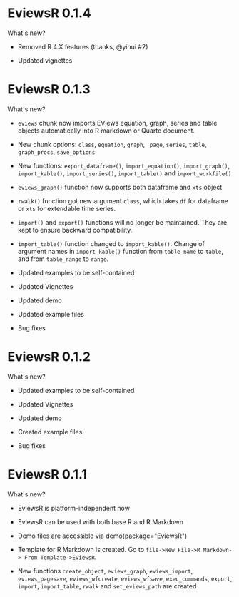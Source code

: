 # EviewsR 0.1.4

What's new?

* Removed R 4.X features (thanks, @yihui #2)

* Updated vignettes

# EviewsR 0.1.3

What's new?


* `eviews`  chunk  now imports EViews equation, graph, series and table objects automatically into R markdown or Quarto document.

* New chunk options:  `class`, `equation`, `graph`, ` page`, `series`, `table`, `graph_procs`, `save_options`

* New functions: `export_dataframe()`, `import_equation()`, `import_graph()`,  `import_kable()`, `import_series()`, `import_table()` and `import_workfile()`

* `eviews_graph()` function now supports both dataframe and `xts` object 

* `rwalk()` function got new argument `class`, which takes `df` for dataframe or `xts` for extendable time series.

* `import()` and `export()` functions will no longer be maintained. They are kept to ensure backward compatibility. 

* `import_table()` function changed to `import_kable()`.  Change of argument names in `import_kable()` function from `table_name` to `table`, and from `table_range` to `range`.

* Updated examples to be self-contained

* Updated Vignettes

* Updated demo

* Updated example files

* Bug fixes

# EviewsR 0.1.2

What's new?

* Updated examples to be self-contained

* Updated Vignettes

* Updated demo

* Created example files

* Bug fixes

# EviewsR 0.1.1


What's new?

* EviewsR is platform-independent now

* EviewsR can be used with both base R and R Markdown

* Demo files are accessible via demo(package="EviewsR")

* Template for R Markdown is created. Go to `file->New File->R Markdown-> From Template->EviewsR`.

* New functions `create_object`, `eviews_graph`, `eviews_import`, `eviews_pagesave`, `eviews_wfcreate`, `eviews_wfsave`, `exec_commands`, `export`, `import`, `import_table`, `rwalk` and `set_eviews_path` are created



